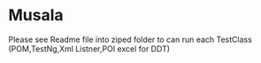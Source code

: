 # Musala
 Please see Readme file into ziped folder to can run each TestClass (POM,TestNg,Xml Listner,POI excel for DDT)
